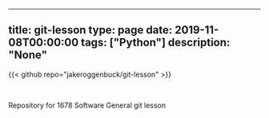 
---
title: git-lesson
type: page
date: 2019-11-08T00:00:00
tags: ["Python"]
description: "None"
---

{{< github repo="jakeroggenbuck/git-lesson" >}}

<br>

Repository for 1678 Software General git lesson
